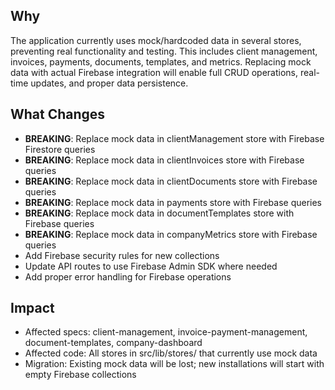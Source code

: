 ## Why

The application currently uses mock/hardcoded data in several stores, preventing real functionality and testing. This includes client management, invoices, payments, documents, templates, and metrics. Replacing mock data with actual Firebase integration will enable full CRUD operations, real-time updates, and proper data persistence.

## What Changes

- **BREAKING**: Replace mock data in clientManagement store with Firebase Firestore queries
- **BREAKING**: Replace mock data in clientInvoices store with Firebase queries
- **BREAKING**: Replace mock data in clientDocuments store with Firebase queries
- **BREAKING**: Replace mock data in payments store with Firebase queries
- **BREAKING**: Replace mock data in documentTemplates store with Firebase queries
- **BREAKING**: Replace mock data in companyMetrics store with Firebase queries
- Add Firebase security rules for new collections
- Update API routes to use Firebase Admin SDK where needed
- Add proper error handling for Firebase operations

## Impact

- Affected specs: client-management, invoice-payment-management, document-templates, company-dashboard
- Affected code: All stores in src/lib/stores/ that currently use mock data
- Migration: Existing mock data will be lost; new installations will start with empty Firebase collections
